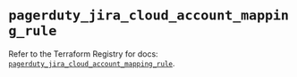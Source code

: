 # `pagerduty_jira_cloud_account_mapping_rule`

Refer to the Terraform Registry for docs: [`pagerduty_jira_cloud_account_mapping_rule`](https://registry.terraform.io/providers/pagerduty/pagerduty/3.23.0/docs/resources/jira_cloud_account_mapping_rule).
